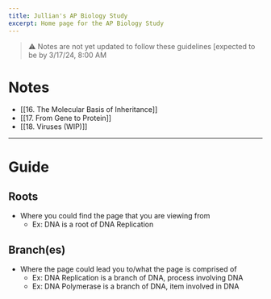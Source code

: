 ```yaml
---
title: Jullian's AP Biology Study
excerpt: Home page for the AP Biology Study
---
```

> ⚠️ Notes are not yet updated to follow these guidelines [expected to be by 3/17/24, 8:00 AM
# Notes
- [[16. The Molecular Basis of Inheritance]]
- [[17. From Gene to Protein]]
- [[18. Viruses (WIP)]]
***
# Guide
## Roots
- Where you could find the page that you are viewing from
	- Ex: DNA is a root of DNA Replication
## Branch(es)
- Where the page could lead you to/what the page is comprised of
	- Ex: DNA Replication is a branch of DNA, process involving DNA
	- Ex: DNA Polymerase is a branch of DNA, item involved in DNA


